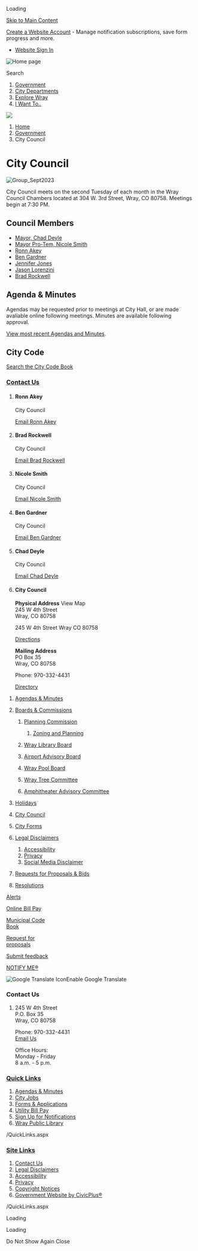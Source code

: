 Loading

[Skip to Main Content](https://www.cityofwray.org/148/City-Council/Jason-Lorenzini/)

[Create a Website Account](https://www.cityofwray.org/MyAccount/ProfileCreate) - Manage notification subscriptions, save form progress and more.   

- [Website Sign In](https://www.cityofwray.org/MyAccount)

![Home page](https://www.cityofwray.org/ImageRepository/Document?documentID=1736)

Search

1. [Government](https://www.cityofwray.org/27/Government)
2. [City Departments](https://www.cityofwray.org/101/City-Departments)
3. [Explore Wray](https://www.cityofwray.org/31/Explore-Wray)
4. [I Want To..](https://www.cityofwray.org/9/I-Want-To)

<!--THE END-->

![](https://www.cityofwray.org/ImageRepository/Document?documentID=1797)

1. [Home](https://www.cityofwray.org)
2. [Government](https://www.cityofwray.org/27/Government)
3. City Council

# City Council

![Group_Sept2023](https://www.cityofwray.org/ImageRepository/Document?documentId=2091)

City Council meets on the second Tuesday of each month in the Wray Council Chambers located at 304 W. 3rd Street, Wray, CO 80758. Meetings begin at 7:30 PM. 

## Council Members

- [Mayor, Chad Deyle](https://www.cityofwray.org/229/Chad-Deyle)
- [Mayor Pro-Tem, Nicole Smith](https://www.cityofwray.org/328/Nicole-Smith)
- [Ronn Akey](https://www.cityofwray.org/225/Ronn-Akey)
- [Ben Gardner](https://co-wray.civicplus.com/230/Ben-Gardner)
- [Jennifer Jones](https://co-wray.civicplus.com/341/JENNIFER-JONES)
- [Jason Lorenzini](https://www.cityofwray.org/365/Jason-Lorenzini)
- [Brad Rockwell](https://co-wray.civicplus.com/231/Brad-Rockwell)

## Agenda &amp; Minutes

Agendas may be requested prior to meetings at City Hall, or are made avaliable online following meetings. Minutes are available following approval.

[View most recent Agendas and Minutes](https://co-wray.civicplus.com/AgendaCenter/City-Council-2).

## City Code

[Search the City Code Book](https://library.municode.com/co/wray/codes/code_of_ordinances)

### [Contact Us](https://www.cityofwray.org/Directory.aspx)

1. #### Ronn Akey
   
   City Council
   
   [Email Ronn Akey](mailto:rakey@cityofwray.org)
2. #### Brad Rockwell
   
   City Council
   
   [Email Brad Rockwell](mailto:brockwell@cityofwray.org)
3. #### Nicole Smith
   
   City Council
   
   [Email Nicole Smith](mailto:nsmith@cityofwray.org)
4. #### Ben Gardner
   
   City Council
   
   [Email Ben Gardner](mailto:bgardner@cityofwray.org)
5. #### Chad Deyle
   
   City Council
   
   [Email Chad Deyle](mailto:cdeyle@cityofwray.org)
6. #### City Council
   
   **Physical Address** View Map  
   245 W 4th Street  
   Wray, CO 80758
   
   245 W 4th Street Wray CO 80758
   
   [Directions](https://www.google.com/maps/place/245+W+4th+Street++Wray+CO+80758 "Open location on Google Maps")
   
   **Mailing Address**  
   PO Box 35  
   Wray, CO 80758
   
   Phone: 970-332-4431
   
   [Directory](https://www.cityofwray.org/directory.aspx?did=12)

<!--THE END-->

1. [Agendas &amp; Minutes](https://www.cityofwray.org/AgendaCenter)
2. [Boards &amp; Commissions](https://www.cityofwray.org/221/Boards-Commissions)
   
   1. [Planning Commission](https://www.cityofwray.org/155/Planning-Commission)
      
      1. [Zoning and Planning](https://www.cityofwray.org/303/Zoning-and-Planning)
   2. [Wray Library Board](https://www.cityofwray.org/174/Wray-Public-Library-Board)
   3. [Airport Advisory Board](https://www.cityofwray.org/356/Airport-Advisory-Board)
   4. [Wray Pool Board](https://www.cityofwray.org/391/Wray-Pool-Board)
   5. [Wray Tree Committee](https://www.cityofwray.org/392/Wray-Tree-Committee)
   6. [Amphitheater Advisory Committee](https://www.cityofwray.org/367/Wray-Lions-Amphitheater)
3. [Holidays](https://www.cityofwray.org/343/Holidays)
4. [City Council](https://www.cityofwray.org/148/City-Council)
5. [City Forms](https://www.cityofwray.org/163/City-Forms)
6. [Legal Disclaimers](https://www.cityofwray.org/382/Legal-Disclaimers)
   
   1. [Accessibility](https://www.cityofwray.org/accessibility)
   2. [Privacy](https://www.cityofwray.org/387/Privacy)
   3. [Social Media Disclaimer](https://www.cityofwray.org/389/Social-Media-Disclaimer)
7. [Requests for Proposals &amp; Bids](https://www.cityofwray.org/166/Proposals-Bids)
8. [Resolutions](https://www.cityofwray.org/372/Resolutions)

[Alerts](https://www.cityofwray.org/alertcenter)

[Online Bill Pay](https://www.cityofwray.org/358/Pay-My-Bill-Online)

[Municipal Code  
Book](https://library.municode.com/co/wray/codes/code_of_ordinances)

[Request for  
proposals](https://www.cityofwray.org/166/Requests-for-Proposals)

[Submit feedback](https://www.cityofwray.org/FormCenter/City-Hall-7/Submit-Feedback-51)

[NOTIFY ME®](https://www.cityofwray.org/list.aspx)

![Google Translate Icon](https://www.cityofwray.org/Assets/Images/GoogleTranslate.gif)Enable Google Translate

### Contact Us

1. 245 W 4th Street  
   P.O. Box 35  
   Wray, CO 80758
   
   Phone: 970-332-4431  
   [Email Us](https://www.cityofwray.org)
   
   Office Hours:  
   Monday - Friday  
   8 a.m. - 5 p.m.

### [Quick Links](https://www.cityofwray.org/QuickLinks.aspx?CID=29)

1. [Agendas &amp; Minutes](https://www.cityofwray.org/agendacenter)
2. [City Jobs](https://www.cityofwray.org/Jobs.aspx)
3. [Forms &amp; Applications](https://www.cityofwray.org/163/City-Forms)
4. [Utility Bill Pay](https://xpressbillpay.com/)
5. [Sign Up for Notifications](https://www.cityofwray.org/list.aspx)
6. [Wray Public Library](https://www.cityofwray.org/161/Wray-Public-Library)

/QuickLinks.aspx

### [Site Links](https://www.cityofwray.org/QuickLinks.aspx?CID=31)

1. [Contact Us](https://www.cityofwray.org/directory.aspx)
2. [Legal Disclaimers](https://www.cityofwray.org/382/Legal-Disclaimers)
3. [Accessibility](https://www.cityofwray.org/accessibility)
4. [Privacy](https://www.cityofwray.org/387/Privacy)
5. [Copyright Notices](https://www.cityofwray.org/site/copyright)
6. [Government Website by CivicPlus®](https://www.civicplus.com)

/QuickLinks.aspx

Loading

Loading

Do Not Show Again Close